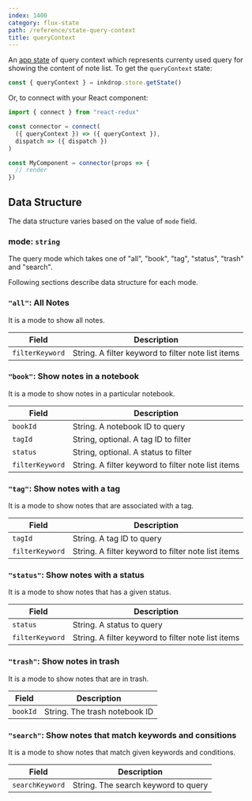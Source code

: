 ```yaml
---
index: 1400
category: flux-state
path: /reference/state-query-context
title: queryContext
---
```


An [app state](/manual/flux-architecture) of query context which represents currenty used query for showing the content of note list.
To get the `queryContext` state:

```js
const { queryContext } = inkdrop.store.getState()
```

Or, to connect with your React component:

```js
import { connect } from "react-redux"

const connector = connect(
  ({ queryContext }) => ({ queryContext }),
  dispatch => ({ dispatch })
)

const MyComponent = connector(props => {
  // render
})
```

## Data Structure

The data structure varies based on the value of `mode` field.

### mode: `string`

The query mode which takes one of "all", "book", "tag", "status", "trash" and "search".

Following sections describe data structure for each mode.

### `"all"`: All Notes

It is a mode to show all notes.

| Field           | Description                                        |
| --------------- | -------------------------------------------------- |
| `filterKeyword` | String. A filter keyword to filter note list items |

### `"book"`: Show notes in a notebook

It is a mode to show notes in a particular notebook.

| Field           | Description                                        |
| --------------- | -------------------------------------------------- |
| `bookId`        | String. A notebook ID to query                     |
| `tagId`         | String, optional. A tag ID to filter               |
| `status`        | String, optional. A status to filter               |
| `filterKeyword` | String. A filter keyword to filter note list items |

### `"tag"`: Show notes with a tag

It is a mode to show notes that are associated with a tag.

| Field           | Description                                        |
| --------------- | -------------------------------------------------- |
| `tagId`         | String. A tag ID to query                          |
| `filterKeyword` | String. A filter keyword to filter note list items |

### `"status"`: Show notes with a status

It is a mode to show notes that has a given status.

| Field           | Description                                        |
| --------------- | -------------------------------------------------- |
| `status`        | String. A status to query                          |
| `filterKeyword` | String. A filter keyword to filter note list items |

### `"trash"`: Show notes in trash

It is a mode to show notes that are in trash.

| Field    | Description                   |
| -------- | ----------------------------- |
| `bookId` | String. The trash notebook ID |

### `"search"`: Show notes that match keywords and consitions

It is a mode to show notes that match given keywords and conditions.

| Field           | Description                         |
| --------------- | ----------------------------------- |
| `searchKeyword` | String. The search keyword to query |
